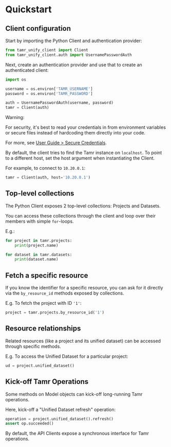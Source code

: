 # Quickstart
## Client configuration

Start by importing the Python Client and authentication provider:
```python
from tamr_unify_client import Client
from tamr_unify_client.auth import UsernamePasswordAuth
```
Next, create an authentication provider and use that to create an authenticated client:

```python
import os

username = os.environ['TAMR_USERNAME']
password = os.environ['TAMR_PASSWORD']

auth = UsernamePasswordAuth(username, password)
tamr = Client(auth)
```

Warning:

For security, it's best to read your credentials in from environment variables or secure files instead of hardcoding them directly into your code.

For more, see [User Guide > Secure Credentials](secure-credentials).

By default, the client tries to find the Tamr instance on `localhost`. To point to a different host, set the host argument when instantiating the Client.

For example, to connect to `10.20.0.1`:
```python
tamr = Client(auth, host='10.20.0.1')
```

## Top-level collections
The Python Client exposes 2 top-level collections: Projects and Datasets.

You can access these collections through the client and loop over their members
with simple `for`-loops.

E.g.:
```python
for project in tamr.projects:
    print(project.name)

for dataset in tamr.datasets:
    print(dataset.name)
```

## Fetch a specific resource
If you know the identifier for a specific resource, you can ask for it directly via the `by_resource_id` methods exposed by collections.

E.g. To fetch the project with ID `'1'`:
```python
project = tamr.projects.by_resource_id('1')
```

## Resource relationships
Related resources (like a project and its unified dataset) can be accessed through specific methods.

E.g. To access the Unified Dataset for a particular project:
```python
ud = project.unified_dataset()
```

## Kick-off Tamr Operations
Some methods on Model objects can kick-off long-running Tamr operations.

Here, kick-off a "Unified Dataset refresh" operation:
```python
operation = project.unified_dataset().refresh()
assert op.succeeded()
```
By default, the API Clients expose a synchronous interface for Tamr operations.
